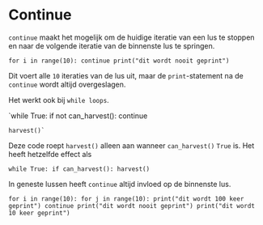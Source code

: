 # Continue
`continue` maakt het mogelijk om de huidige iteratie van een lus te stoppen en naar de volgende iteratie van de binnenste lus te springen.

`for i in range(10):
	continue
    print("dit wordt nooit geprint")`

Dit voert alle `10` iteraties van de lus uit, maar de `print`-statement na de `continue` wordt altijd overgeslagen.

Het werkt ook bij `while loops`.

`while True:
	if not can_harvest():
		continue
    
    harvest()`

Deze code roept `harvest()` alleen aan wanneer `can_harvest()` `True` is. 
Het heeft hetzelfde effect als

`while True:
	if can_harvest():
		harvest()`

In geneste lussen heeft `continue` altijd invloed op de binnenste lus.

`for i in range(10):
	for j in range(10):
	    print("dit wordt 100 keer geprint")
		continue
		print("dit wordt nooit geprint")
	print("dit wordt 10 keer geprint")`